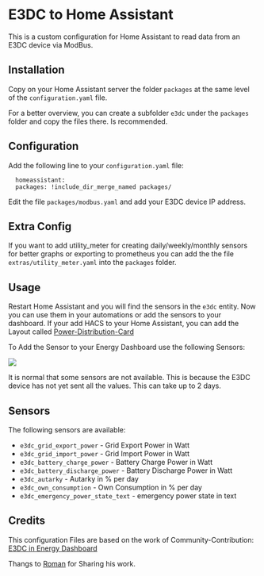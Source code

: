 # E3DC to Home Assistant

This is a custom configuration for Home Assistant to read data from an E3DC device via ModBus.

## Installation

Copy on your Home Assistant server the folder `packages` at the same level of the `configuration.yaml` file. 

For a better overview, you can create a subfolder `e3dc` under the `packages` folder and copy the files there. Is recommended.

## Configuration

Add the following line to your `configuration.yaml` file:

```
  homeassistant:
  packages: !include_dir_merge_named packages/
```

Edit the file `packages/modbus.yaml` and add your E3DC device IP address.

## Extra Config

If you want to add utility_meter for creating daily/weekly/monthly sensors for better graphs or exporting to prometheus you can add the the file `extras/utility_meter.yaml` into the `packages` folder.


## Usage

Restart Home Assistant and you will find the sensors in the `e3dc` entity. Now you can use them in your automations or add the sensors to your dashboard.
If your add HACS to your Home Assistant, you can add the Layout called [Power-Distribution-Card](https://github.com/JonahKr/power-distribution-card)

To Add the Sensor to your Energy Dashboard use the following Sensors:

<img src="https://github.com/MrIceman11/e3dc-homeassistant/raw/main/examples/Dashboard_Config_2.png"/>

It is normal that some sensors are not available. This is because the E3DC device has not yet sent all the values. This can take up to 2 days.

## Sensors

The following sensors are available:

  * `e3dc_grid_export_power` - Grid Export Power in Watt
  * `e3dc_grid_import_power` - Grid Import Power in Watt
  * `e3dc_battery_charge_power` - Battery Charge Power in Watt
  * `e3dc_battery_discharge_power` - Battery Discharge Power in Watt
  * `e3dc_autarky` - Autarky in % per day
  * `e3dc_own_consumption` - Own Consumption in % per day
  * `e3dc_emergency_power_state_text` - emergency power state in text

## Credits

This configuration Files are based on the work of Community-Contribution: [E3DC in Energy Dashboard](https://community.home-assistant.io/t/e3dc-in-energy-dashboard/379800)

Thangs to [Roman](https://github.com/Roemer) for Sharing his work.